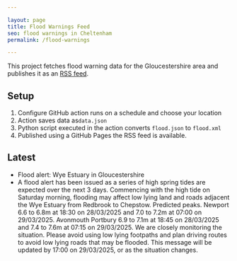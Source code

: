 ```yaml
---

layout: page
title: Flood Warnings Feed
seo: flood warnings in Cheltenham
permalink: /flood-warnings

---
```


This project fetches flood warning data for the Gloucestershire area and publishes it as an [RSS feed](/flood.xml).

## Setup

1. Configure GitHub action runs on a schedule and choose your location
2. Action saves data as`data.json`
3. Python script executed in the action converts `flood.json` to `flood.xml`
4. Published using a GitHub Pages the RSS feed is available.

## Latest

<!-- flood_marker starts -->
- Flood alert: Wye Estuary in Gloucestershire
-  A flood alert has been issued as a series of high spring tides are expected over the next 3 days. Commencing with the high tide on Saturday morning, flooding may affect low lying land and roads adjacent the Wye Estuary from Redbrook to Chepstow.
Predicted peaks. Newport 6.6 to 6.8m at 18:30 on 28/03/2025 and 7.0 to 7.2m at 07:00 on 29/03/2025.
Avonmouth Portbury 6.9 to 7.1m at 18:45 on 28/03/2025 and 7.4 to 7.6m at 07:15 on 29/03/2025.
We are closely monitoring the situation. Please avoid using low lying footpaths and plan driving routes to avoid low lying roads that may be flooded. This message will be updated by 17:00 on 29/03/2025, or as the situation changes.


<!-- flood_marker ends -->